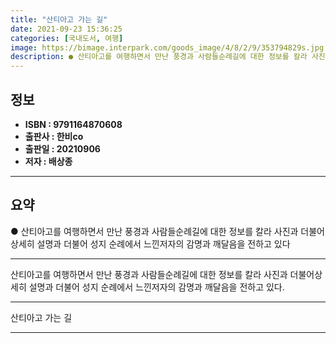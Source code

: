```yaml
---
title: "산티아고 가는 길"
date: 2021-09-23 15:36:25
categories: [국내도서, 여행]
image: https://bimage.interpark.com/goods_image/4/8/2/9/353794829s.jpg
description: ● 산티아고를 여행하면서 만난 풍경과 사람들순례길에 대한 정보를 칼라 사진과 더불어상세히 설명과 더불어 성지 순례에서 느낀저자의 감명과 깨달음을 전하고 있다
---
```


## **정보**

- **ISBN : 9791164870608**
- **출판사 : 한비co**
- **출판일 : 20210906**
- **저자 : 배상종**

------



## **요약**

●  산티아고를 여행하면서 만난 풍경과 사람들순례길에 대한 정보를 칼라 사진과 더불어상세히 설명과 더불어 성지 순례에서 느낀저자의 감명과 깨달음을 전하고 있다

------

산티아고를 여행하면서 만난 풍경과 사람들순례길에 대한 정보를 칼라 사진과 더불어상세히 설명과 더불어 성지 순례에서 느낀저자의 감명과 깨달음을 전하고 있다.

------


산티아고 가는 길 

------


